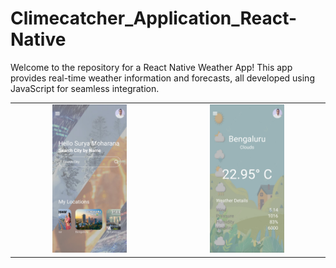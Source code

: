 # Climecatcher_Application_React-Native
Welcome to the repository for a React Native Weather App! This app provides real-time weather information and forecasts, all developed using JavaScript for seamless integration.

<table>
  <tr>
    <td align="center">
      <img src="assets/Images/Show1.jpg" alt="Weather App Screenshot 1" style="width: 50%;">
    </td>
    <td align="center">
      <img src="assets/Images/Show2.jpg" alt="Weather App Screenshot 2" style="width: 50%;">
    </td>
  </tr>
</table>

